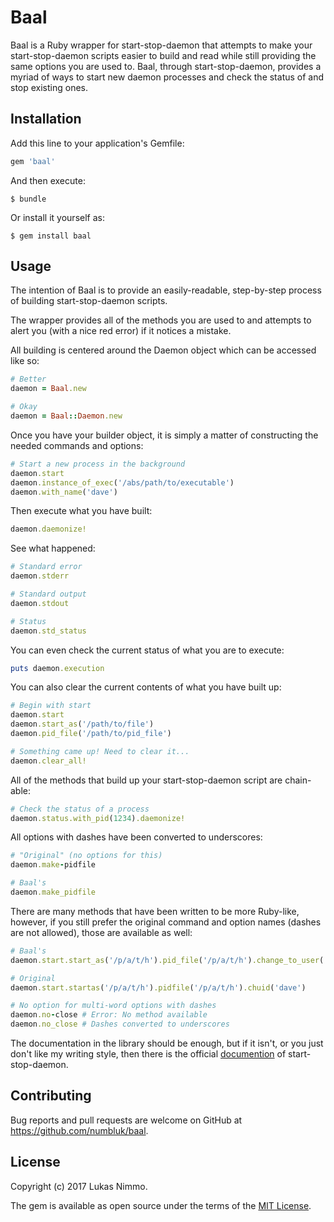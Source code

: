 # Baal

Baal is a Ruby wrapper for start-stop-daemon that attempts to make your start-stop-daemon scripts easier to build and
read while still providing the same options you are used to. Baal, through start-stop-daemon, provides a myriad of ways
to start new daemon processes and check the status of and stop existing ones.

## Installation

Add this line to your application's Gemfile:

```ruby
gem 'baal'
```

And then execute:

    $ bundle

Or install it yourself as:

    $ gem install baal

## Usage

The intention of Baal is to provide an easily-readable, step-by-step process of building start-stop-daemon scripts.

The wrapper provides all of the methods you are used to and attempts to alert you (with a nice red error) if it notices
a mistake.

All building is centered around the Daemon object which can be accessed like so:

```ruby
# Better
daemon = Baal.new

# Okay
daemon = Baal::Daemon.new
```

Once you have your builder object, it is simply a matter of constructing the needed commands and options:

```ruby
# Start a new process in the background
daemon.start
daemon.instance_of_exec('/abs/path/to/executable')
daemon.with_name('dave')
```

Then execute what you have built:

```ruby
daemon.daemonize!
```

See what happened:

```ruby
# Standard error
daemon.stderr

# Standard output
daemon.stdout

# Status
daemon.std_status
```

You can even check the current status of what you are to execute:

```ruby
puts daemon.execution
```

You can also clear the current contents of what you have built up:

```ruby
# Begin with start
daemon.start
daemon.start_as('/path/to/file')
daemon.pid_file('/path/to/pid_file')

# Something came up! Need to clear it...
daemon.clear_all!
```

All of the methods that build up your start-stop-daemon script are chain-able:

```ruby
# Check the status of a process
daemon.status.with_pid(1234).daemonize!
```

All options with dashes have been converted to underscores:

```ruby
# "Original" (no options for this)
daemon.make-pidfile

# Baal's
daemon.make_pidfile
```
 
There are many methods that have been written to be more Ruby-like, however, if you still prefer the original
command and option names (dashes are not allowed), those are available as well:

```ruby
# Baal's
daemon.start.start_as('/p/a/t/h').pid_file('/p/a/t/h').change_to_user('dave')

# Original
daemon.start.startas('/p/a/t/h').pidfile('/p/a/t/h').chuid('dave')

# No option for multi-word options with dashes
daemon.no-close # Error: No method available
daemon.no_close # Dashes converted to underscores
```

The documentation in the library should be enough, but if it isn't, or you just don't like my writing style, then there
is the official [documention](https://manpages.debian.org/jessie/dpkg/start-stop-daemon.8.en.html) of start-stop-daemon.

## Contributing

Bug reports and pull requests are welcome on GitHub at https://github.com/numbluk/baal.

## License

Copyright (c) 2017 Lukas Nimmo.

The gem is available as open source under the terms of the [MIT License](http://opensource.org/licenses/MIT).

